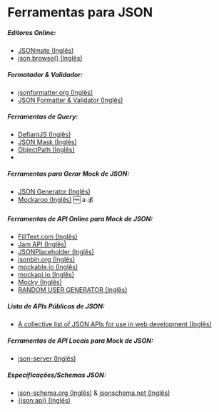 # Ferramentas para JSON

##### Editores Online:

* [JSONmate (Inglês)](http://jsonmate.com/)
* [json.browse() (Inglês)](https://jamstack.org/)

##### Formatador & Validador:

* [jsonformatter.org (Inglês)](http://jsonformatter.org/)
* [JSON Formatter & Validator (Inglês)](https://jsonformatter.curiousconcept.com/)

##### Ferramentas de Query:

* [DefiantJS (Inglês)](http://www.defiantjs.com/)
* [JSON Mask (Inglês)](https://github.com/nemtsov/json-mask)
* [ObjectPath (Inglês)](http://objectpath.org/)
* 

##### Ferramentas para Gerar Mock de JSON:

* [JSON Generator (Inglês)](http://www.json-generator.com/)
* [Mockaroo (Inglês)](https://www.mockaroo.com/) :free: a :moneybag:

##### Ferramentas de API Online para Mock de JSON:

* [FillText.com (Inglês)](http://www.filltext.com/)
* [Jam API (Inglês)](https://www.jamapi.xyz/)
* [JSONPlaceholder (Inglês)](http://jsonplaceholder.typicode.com/)
* [jsonbin.org (Inglês)](https://jsonbin.org/)
* [mockable.io (Inglês)](https://www.mockable.io/)
* [mockapi.io (Inglês)](http://www.mockapi.io/)
* [Mocky (Inglês)](http://www.mocky.io/)
* [RANDOM USER GENERATOR (Inglês)](https://randomuser.me/)

##### Lista de APIs Públicas de JSON:

* [A collective list of JSON APIs for use in web development (Inglês)](https://github.com/toddmotto/public-apis)

##### Ferramentas de API Locais para Mock de JSON:

* [json-server (Inglês)](https://github.com/typicode/json-server)

##### Especificações/Schemas JSON:

* [json-schema.org (Inglês)](http://json-schema.org/) & [jsonschema.net (Inglês)](http://jsonschema.net/)
* [{json:api} (Inglês)](http://jsonapi.org/)

